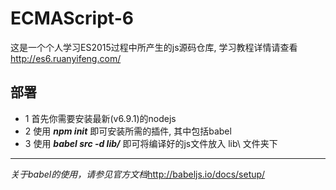 # ECMAScript-6
这是一个个人学习ES2015过程中所产生的js源码仓库, 学习教程详情请查看 
[]()http://es6.ruanyifeng.com/

## 部署
* 1 首先你需要安装最新(v6.9.1)的nodejs
* 2 使用 **_npm init_** 即可安装所需的插件, 其中包括babel
* 3 使用 _**babel src -d lib/**_ 即可将编译好的js文件放入 lib\ 文件夹下
***
_关于babel的使用，请参见官方文档_[]()http://babeljs.io/docs/setup/
